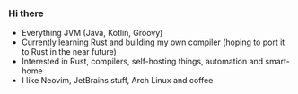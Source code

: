 <!--
**th0bse/th0bse** is a ✨ _special_ ✨ repository because its `README.md` (this file) appears on your GitHub profile.

Here are some ideas to get you started:

- 🔭 I’m currently working on ...
- 🌱 I’m currently learning ...
- 👯 I’m looking to collaborate on ...
- 🤔 I’m looking for help with ...
- 💬 Ask me about ...
- 📫 How to reach me: ...
- 😄 Pronouns: ...
- ⚡ Fun fact: ...
-->

### Hi there

- Everything JVM (Java, Kotlin, Groovy)
- Currently learning Rust and building my own compiler (hoping to port it to Rust in the near future)
- Interested in Rust, compilers, self-hosting things, automation and smart-home
- I like Neovim, JetBrains stuff, Arch Linux and coffee
